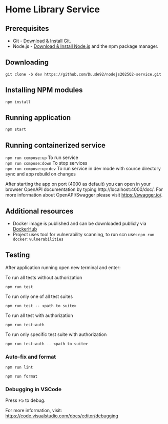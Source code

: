 # Home Library Service

## Prerequisites

- Git - [Download & Install Git](https://git-scm.com/downloads).
- Node.js - [Download & Install Node.js](https://nodejs.org/en/download/) and the npm package manager.

## Downloading

```
git clone -b dev https://github.com/Duude92/nodejs2025Q2-service.git
```

## Installing NPM modules

```
npm install
```

## Running application

```
npm start
```

## Running containerized service

```npm run compose:up```
To run service <br>
```npm run compose:down```
To stop services <br>
```npm run compose:up:dev```
To run service in dev mode with source directory sync and app rebuild on changes

After starting the app on port (4000 as default) you can open
in your browser OpenAPI documentation by typing http://localhost:4000/doc/.
For more information about OpenAPI/Swagger please visit https://swagger.io/.

## Additional resources

- Docker image is published and can be downloaded publicly via [DockerHub](https://hub.docker.com/r/link12155437/nodejs2025q2-service)
- Project uses tool for vulnerability scanning, to run scn use: ```npm run docker:vulnerabilities```

## Testing

After application running open new terminal and enter:

To run all tests without authorization

```
npm run test
```

To run only one of all test suites

```
npm run test -- <path to suite>
```

To run all test with authorization

```
npm run test:auth
```

To run only specific test suite with authorization

```
npm run test:auth -- <path to suite>
```

### Auto-fix and format

```
npm run lint
```

```
npm run format
```

### Debugging in VSCode

Press <kbd>F5</kbd> to debug.

For more information, visit: https://code.visualstudio.com/docs/editor/debugging
